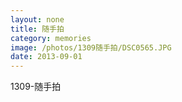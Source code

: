 ```yaml
---
layout: none
title: 随手拍
category: memories
image: /photos/1309随手拍/DSC0565.JPG
date: 2013-09-01
---
```

1309-随手拍